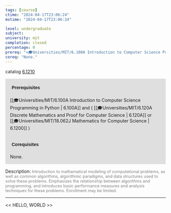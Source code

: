 ```yaml
---
tags: [course]
ctime: "2024-04-17T23:06:24"
mstime: "2024-04-17T23:06:24"

level: undergraduate
subject: 
university: mit
completion: closed
percentage: 0
prereq: "<🎓Universities/MIT/6.100A Introduction to Computer Science Programming in Python> and ( <🎓Universities/MIT/6.120A Discrete Mathematics and Proof for Computer Science> or <🎓Universities/MIT/18.062J Mathematics for Computer Science> )"
coreq: "None."
---
```


catalog [6.1210](http://student.mit.edu/catalog/m6a.html#6.1210)

<span style="display: block; padding: 15px; background-color: rgb(100, 100, 100, 0.2);"><font id="m_prereq3313_0" style="display: block; font-family: Arial, sans-serif; font-weight: bold; padding: 5px">Prerequisites</font><br><span id="prereq3313_0">[[🎓Universities/MIT/6.100A Introduction to Computer Science Programming in Python | 6.100A]] and ( [[🎓Universities/MIT/6.120A Discrete Mathematics and Proof for Computer Science | 6.120A]] or [[🎓Universities/MIT/18.062J Mathematics for Computer Science | 6.1200]] )</span></span>
<span style="display: block; padding: 15px; background-color: rgb(100, 100, 100, 0.2);"><font id="m_coreq3313_0" style="display: block; font-family: Arial, sans-serif; font-weight: bold; padding: 5px">Corequisites</font><br><span id="coreq3313_0">None.</span></span>

<font style="">Description:</font>
<font style="color: grey; font-size: 0.8rem;">Introduction to mathematical modeling of computational problems, as well as common algorithms, algorithmic paradigms, and data structures used to solve these problems. Emphasizes the relationship between algorithms and programming, and introduces basic performance measures and analysis techniques for these problems. Enrollment may be limited.</font>



---

<< HELLO, WORLD >>
